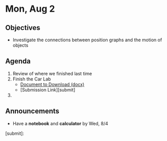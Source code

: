 Mon, Aug 2
=========  

Objectives
------------
- Investigate the connections between position graphs and the motion of objects

Agenda  
---------  

 1. Review of where we finished last time
 2. Finish the Car Lab
	 - [Document to Download (docx)][docx]
	 - [Submission Link][submit]
 3. 

Announcements
-------------  
- Have a **notebook** and **calculator** by Wed, 8/4

[docx]: https://avon.schoology.com/course/5138386902/materials/gp/5145136677
[submit]: 
<!--stackedit_data:
eyJoaXN0b3J5IjpbNTYxNjIyNjk4LC0yMTE0MDk4ODg1LC02OD
AyMjc3MzksMjAzNDUxNjUzMCwxMzQ4MDEyMjg3LDE3NDU3Mjg4
MCwtMTQyNjQwNzQwOCwyMDc0NjEyNzMwLC0xNTIyODE2ODExLD
gwMTM0OTIyMSwxNzMwMDkwMDMxLDk1ODcwMDU4LC0xMTU0MzE4
ODQyLDE1ODQyMTAyMjcsMjY2NTQ4Nzk1LC03NzU0NDI5MDYsMT
IzMjMxNjk1NSw2MTgwNDIzMzcsMTU4MDc5OTQwNSwtMjA0Nzc3
ODU4NV19
-->